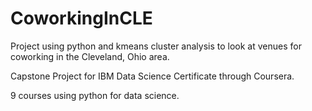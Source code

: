 # CoworkingInCLE
Project using python and kmeans cluster analysis to look at venues for coworking in the Cleveland, Ohio area. 

Capstone Project for IBM Data Science Certificate through Coursera.

9 courses using python for data science.
